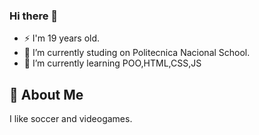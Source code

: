 ### Hi there 👋
- ⚡ I'm 19 years old.
- 🔭 I’m currently studing on Politecnica Nacional School.
- 🌱 I’m currently learning POO,HTML,CSS,JS

<!--
**KevinGal2002/KevinGal2002** is a ✨ _special_ ✨ repository because its `README.md` (this file) appears on your GitHub profile.

Here are some ideas to get you started:

- 🔭 I’m currently working on ...
- 🌱 I’m currently learning ...
- 👯 I’m looking to collaborate on ...
- 🤔 I’m looking for help with ...
- 💬 Ask me about ...
- 📫 How to reach me: ...
- 😄 Pronouns: ...
-  Fun fact: ...
-->


## 🚀 About Me
I like soccer and videogames.
